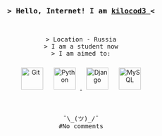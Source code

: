 <!-- Title -->
<h3 align="center">
        <samp>&gt; Hello,  Internet! I am
                <b><a target="_blank" href=" https://github.com/kilocod3"> kilocod3
</a></b>&lt;
        </samp>
</h3>
<br>

<p align="center">
        <!-- Intro -->
        <samp>
                &gt; Location - Russia 
                <br>&gt; I am a student now
                <br>
                &gt; I am aimed to:
                <br>
        </samp>
        <!-- Technologies -->
        <!-- Backend -->
<div align="center">  
</a>
<a href="https://github.com/" target="_blank"><img style="margin: 10px" src="https://profilinator.rishav.dev/skills-assets/git-scm-icon.svg" alt="Git" height="50" /></a> 
<a href="https://www.python.org/" target="_blank"><img style="margin: 10px" src="https://profilinator.rishav.dev/skills-assets/python-original.svg" alt="Python" height="50" /> 
<a href="https://www.djangoproject.com/" target="_blank"><img style="margin: 10px" src="https://profilinator.rishav.dev/skills-assets/django-original.svg" alt="Django" height="50" /></a>  
<a href="https://www.mysql.com/" target="_blank"><img style="margin: 10px" src="https://profilinator.rishav.dev/skills-assets/mysql-original-wordmark.svg" alt="MySQL" height="50" /></a>  
</div>

</td><td valign="top" width="33%">
</p>
<br>

<!-- Footer -->
<samp>
    <p align="center">
        ¯\_(ツ)_/¯
        <br>
        #No comments
    </p>
</samp>
<!-- Thanks shahriarshafin for the profile idea -->
